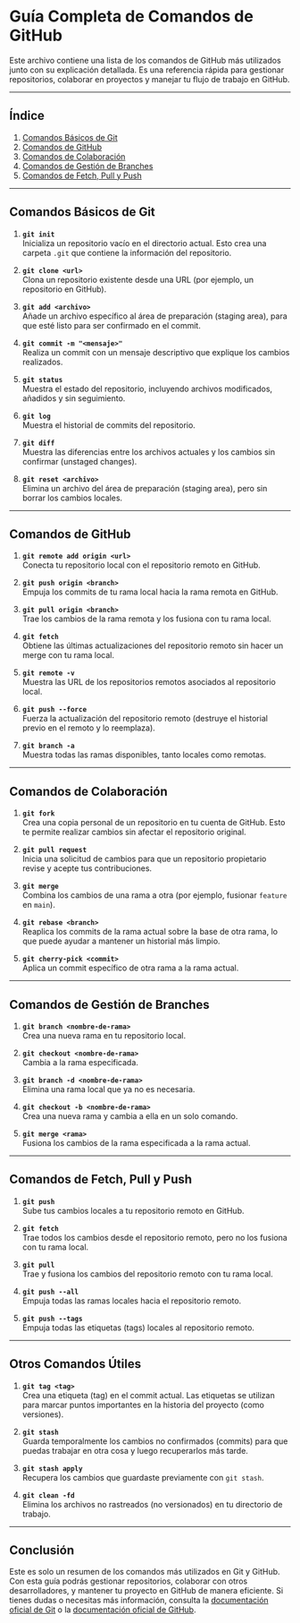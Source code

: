 # Guía Completa de Comandos de GitHub

Este archivo contiene una lista de los comandos de GitHub más utilizados junto con su explicación detallada. Es una referencia rápida para gestionar repositorios, colaborar en proyectos y manejar tu flujo de trabajo en GitHub.

---

## Índice

1. [Comandos Básicos de Git](#comandos-básicos-de-git)
2. [Comandos de GitHub](#comandos-de-github)
3. [Comandos de Colaboración](#comandos-de-colaboración)
4. [Comandos de Gestión de Branches](#comandos-de-gestión-de-branches)
5. [Comandos de Fetch, Pull y Push](#comandos-de-fetch-pull-y-push)

---

## Comandos Básicos de Git

1. **`git init`**  
   Inicializa un repositorio vacío en el directorio actual. Esto crea una carpeta `.git` que contiene la información del repositorio.

2. **`git clone <url>`**  
   Clona un repositorio existente desde una URL (por ejemplo, un repositorio en GitHub).

3. **`git add <archivo>`**  
   Añade un archivo específico al área de preparación (staging area), para que esté listo para ser confirmado en el commit.

4. **`git commit -m "<mensaje>"`**  
   Realiza un commit con un mensaje descriptivo que explique los cambios realizados.

5. **`git status`**  
   Muestra el estado del repositorio, incluyendo archivos modificados, añadidos y sin seguimiento.

6. **`git log`**  
   Muestra el historial de commits del repositorio.

7. **`git diff`**  
   Muestra las diferencias entre los archivos actuales y los cambios sin confirmar (unstaged changes).

8. **`git reset <archivo>`**  
   Elimina un archivo del área de preparación (staging area), pero sin borrar los cambios locales.

---

## Comandos de GitHub

1. **`git remote add origin <url>`**  
   Conecta tu repositorio local con el repositorio remoto en GitHub.

2. **`git push origin <branch>`**  
   Empuja los commits de tu rama local hacia la rama remota en GitHub.

3. **`git pull origin <branch>`**  
   Trae los cambios de la rama remota y los fusiona con tu rama local.

4. **`git fetch`**  
   Obtiene las últimas actualizaciones del repositorio remoto sin hacer un merge con tu rama local.

5. **`git remote -v`**  
   Muestra las URL de los repositorios remotos asociados al repositorio local.

6. **`git push --force`**  
   Fuerza la actualización del repositorio remoto (destruye el historial previo en el remoto y lo reemplaza).

7. **`git branch -a`**  
   Muestra todas las ramas disponibles, tanto locales como remotas.

---

## Comandos de Colaboración

1. **`git fork`**  
   Crea una copia personal de un repositorio en tu cuenta de GitHub. Esto te permite realizar cambios sin afectar el repositorio original.

2. **`git pull request`**  
   Inicia una solicitud de cambios para que un repositorio propietario revise y acepte tus contribuciones.

3. **`git merge`**  
   Combina los cambios de una rama a otra (por ejemplo, fusionar `feature` en `main`).

4. **`git rebase <branch>`**  
   Reaplica los commits de la rama actual sobre la base de otra rama, lo que puede ayudar a mantener un historial más limpio.

5. **`git cherry-pick <commit>`**  
   Aplica un commit específico de otra rama a la rama actual.

---

## Comandos de Gestión de Branches

1. **`git branch <nombre-de-rama>`**  
   Crea una nueva rama en tu repositorio local.

2. **`git checkout <nombre-de-rama>`**  
   Cambia a la rama especificada.

3. **`git branch -d <nombre-de-rama>`**  
   Elimina una rama local que ya no es necesaria.

4. **`git checkout -b <nombre-de-rama>`**  
   Crea una nueva rama y cambia a ella en un solo comando.

5. **`git merge <rama>`**  
   Fusiona los cambios de la rama especificada a la rama actual.

---

## Comandos de Fetch, Pull y Push

1. **`git push`**  
   Sube tus cambios locales a tu repositorio remoto en GitHub.

2. **`git fetch`**  
   Trae todos los cambios desde el repositorio remoto, pero no los fusiona con tu rama local.

3. **`git pull`**  
   Trae y fusiona los cambios del repositorio remoto con tu rama local.

4. **`git push --all`**  
   Empuja todas las ramas locales hacia el repositorio remoto.

5. **`git push --tags`**  
   Empuja todas las etiquetas (tags) locales al repositorio remoto.

---

## Otros Comandos Útiles

1. **`git tag <tag>`**  
   Crea una etiqueta (tag) en el commit actual. Las etiquetas se utilizan para marcar puntos importantes en la historia del proyecto (como versiones).

2. **`git stash`**  
   Guarda temporalmente los cambios no confirmados (commits) para que puedas trabajar en otra cosa y luego recuperarlos más tarde.

3. **`git stash apply`**  
   Recupera los cambios que guardaste previamente con `git stash`.

4. **`git clean -fd`**  
   Elimina los archivos no rastreados (no versionados) en tu directorio de trabajo.

---

## Conclusión

Este es solo un resumen de los comandos más utilizados en Git y GitHub. Con esta guía podrás gestionar repositorios, colaborar con otros desarrolladores, y mantener tu proyecto en GitHub de manera eficiente. Si tienes dudas o necesitas más información, consulta la [documentación oficial de Git](https://git-scm.com/doc) o la [documentación oficial de GitHub](https://docs.github.com/).
